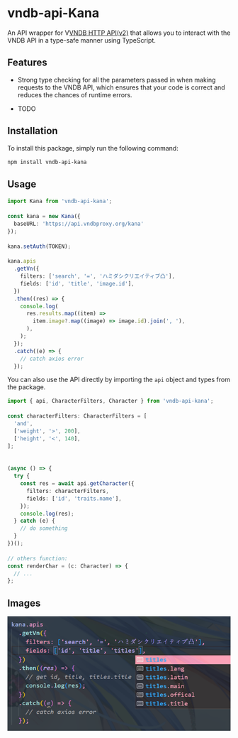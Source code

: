 # vndb-api-Kana

An API wrapper for V[VNDB HTTP API(v2)](https://api.vndb.org/kana) that allows you to interact with the VNDB API in a type-safe manner using TypeScript.

## Features
- Strong type checking for all the parameters passed in when making requests to the VNDB API, which ensures that your code is correct and reduces the chances of runtime errors.

- TODO

## Installation
To install this package, simply run the following command:

```bash
npm install vndb-api-kana
```
## Usage


```typescript
import Kana from 'vndb-api-kana';

const kana = new Kana({
  baseURL: 'https://api.vndbproxy.org/kana'
});

kana.setAuth(TOKEN);

kana.apis
  .getVn({
    filters: ['search', '=', 'ハミダシクリエイティブ凸'],
    fields: ['id', 'title', 'image.id'],
  })
  .then((res) => {
    console.log(
      res.results.map((item) =>
        item.image?.map((image) => image.id).join(', '),
      ),
    );
  });
  .catch((e) => {
    // catch axios error
  });

```

You can also use the API directly by importing the `api` object and types from the package.


```typescript
import { api, CharacterFilters, Character } from 'vndb-api-kana';

const characterFilters: CharacterFilters = [
  'and',
  ['weight', '>', 200],
  ['height', '<', 140],
];


(async () => {
  try {
    const res = await api.getCharacter({
      filters: characterFilters,
      fields: ['id', 'traits.name'],
    });
    console.log(res);
  } catch (e) {
    // do something
  }
})();

// others function:
const renderChar = (c: Character) => {
  // ...
};

```

## Images

![](https://raw.githubusercontent.com/TachibanaKimika/vndb-api-kana/master/image/01.png)